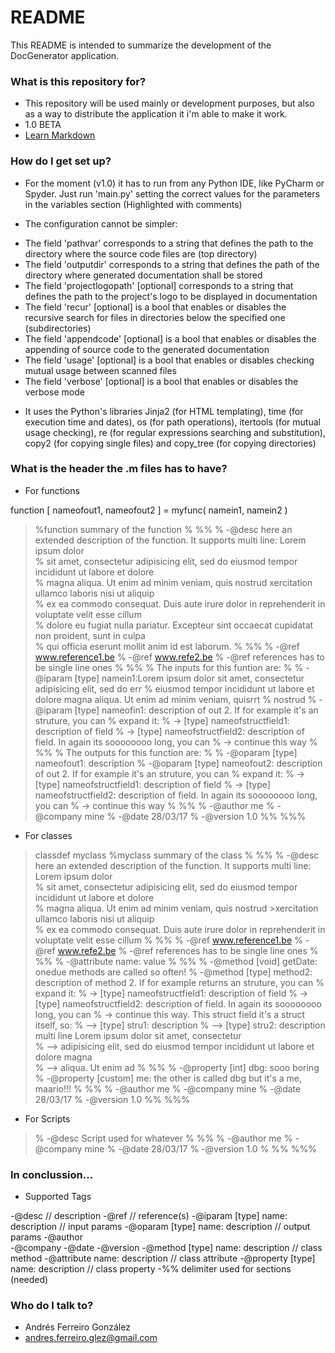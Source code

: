# README #

This README is intended to summarize the development of the DocGenerator application.

### What is this repository for? ###

* This repository will be used mainly or development purposes, but also as a way to distribute the application it i'm able to make it work.
* 1.0 BETA
* [Learn Markdown](https://bitbucket.org/tutorials/markdowndemo)

### How do I get set up? ###

* For the moment (v1.0) it has to run from any Python IDE, like PyCharm or Spyder. Just run 'main.py' setting the correct values for the parameters in the variables section (Highlighted with comments)

* The configuration cannot be simpler:
- The field 'pathvar' corresponds to a string that defines the path to the directory where the source code files are (top directory)
- The field 'outputdir' corresponds to a string that defines the path of the directory where generated documentation shall be stored
- The field 'projectlogopath' [optional] corresponds to a string that defines the path to the project's logo to be displayed in documentation
- The field 'recur' [optional] is a bool that enables or disables the recursive search for files in directories below the specified one (subdirectories)
- The field 'appendcode' [optional] is a bool that enables or disables the appending of source code to the generated documentation
- The field 'usage' [optional] is a bool that enables or disables checking mutual usage between scanned files
- The field 'verbose' [optional] is a bool that enables or disables the verbose mode

* It uses the Python's libraries Jinja2 (for HTML templating), time (for execution time and dates), os (for path operations), itertools (for mutual usage checking), re (for regular expressions searching and substitution), copy2 (for copying single files) and copy_tree (for copying directories)

### What is the header the .m files has to have? ###

* For functions
>
function [ nameofout1, nameofout2 ] = myfunc( namein1, namein2 )
>%function summary of the function
>%
>%%
>%   -@desc here an extended description of the function. It supports multi line: Lorem ipsum dolor  
>% sit amet, consectetur adipisicing elit, sed do eiusmod tempor incididunt ut labore et dolore     
>% magna aliqua. Ut enim ad minim veniam, quis nostrud xercitation ullamco laboris nisi ut aliquip  
>% ex ea commodo consequat. Duis aute irure dolor in reprehenderit in voluptate velit esse cillum    
>% dolore eu fugiat nulla pariatur. Excepteur sint occaecat cupidatat non proident, sunt in culpa   
>% qui officia eserunt mollit anim id est laborum.
>%
>%%
>% -@ref www.reference1.be
>% -@ref www.refe2.be
>% -@ref references has to be single line ones
>%
>%%
>%   The inputs for this funtion are:
>%
>%   -@iparam [type] namein1:Lorem ipsum dolor sit amet, consectetur adipisicing elit, sed do err 
>%   eiusmod tempor incididunt ut labore et dolore magna aliqua. Ut enim ad minim veniam, quisrrt 
>%   nostrud
>%   -@iparam [type] nameofin1: description of out 2. If for example it's an struture, you can 
>%     expand it:
>%        -> [type] nameofstructfield1: description of field
>%        -> [type] nameofstructfield2: description of field. In again its soooooooo long, you can
>%        -> continue this way
>%
>%%
>%   The outputs for this function are:
>%
>%   -@oparam [type] nameofout1: description
>%   -@oparam [type] nameofout2: description of out 2. If for example it's an struture, you can 
>%     expand it:
>%        -> [type] nameofstructfield1: description of field
>%        -> [type] nameofstructfield2: description of field. In again its soooooooo long, you can
>%        -> continue this way
>%
>%%
>%   -@author me
>%   -@company mine
>%   -@date 28/03/17
>%   -@version 1.0
>%%
>%%%
>
* For classes
>
>classdef myclass
>%myclass summary of the class
>%
>%%
>%   -@desc here an extended description of the function. It supports multi line: Lorem ipsum dolor  
>% sit amet, consectetur adipisicing elit, sed do eiusmod tempor incididunt ut labore et dolore     
>% magna aliqua. Ut enim ad minim veniam, quis nostrud >xercitation ullamco laboris nisi ut aliquip  
>% ex ea commodo consequat. Duis aute irure dolor in reprehenderit in voluptate velit esse cillum 
>%
>%%
>%   -@ref www.reference1.be
>%   -@ref www.refe2.be
>%   -@ref references has to be single line ones
>%
>%%
>%	  -@attribute name: value
>%
>%%
>%   -@method [void] getDate: onedue methods are called so often!
>%   -@method [type] method2: description of method 2. If for example returns an struture, you can 
>%    expand it:
>%        -> [type] nameofstructfield1: description of field
>%        -> [type] nameofstructfield2: description of field. In again its soooooooo long, you can
>%        -> continue this way. This struct field it's a struct itself, so:
>%            --> [type] stru1: description
>%            --> [type] stru2: description multi line Lorem ipsum dolor sit amet, consectetur       
>%            --> adipisicing elit, sed do eiusmod tempor incididunt ut labore et dolore magna      
>%            --> aliqua. Ut enim ad
>%
>%%
>%   -@property [int] dbg: sooo boring
>%   -@property [custom] me: the other is called dbg but it's a me, maario!!!
>%
>%%
>%   -@author me
>%   -@company mine
>%   -@date 28/03/17
>%   -@version 1.0
>%%
>%%%
>

* For Scripts
>
>%   -@desc Script used for whatever
>%
>%%
>%   -@author me
>%   -@company mine
>%   -@date 28/03/17
>%   -@version 1.0
>%
>%%
>%%%

### In conclussion... ###

* Supported Tags

-@desc                            // description
-@ref                             // reference(s)
-@iparam [type] name: description // input params
-@oparam [type] name: description // output params
-@author                       
-@company
-@date
-@version
-@method [type] name: description // class method
-@attribute name: description     // class attribute
-@property [type] name: description // class property
-%% delimiter used for sections (needed)

### Who do I talk to? ###

* Andrés Ferreiro González
* andres.ferreiro.glez@gmail.com

